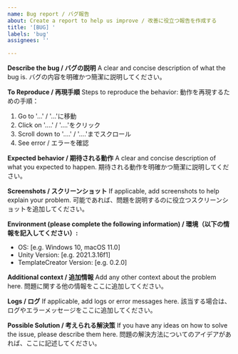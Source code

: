 ```yaml
---
name: Bug report / バグ報告
about: Create a report to help us improve / 改善に役立つ報告を作成する
title: '[BUG] '
labels: 'bug'
assignees: ''

---
```


**Describe the bug / バグの説明**
A clear and concise description of what the bug is.
バグの内容を明確かつ簡潔に説明してください。

**To Reproduce / 再現手順**
Steps to reproduce the behavior:
動作を再現するための手順：
1. Go to '...' / '...'に移動
2. Click on '....' / '....'をクリック
3. Scroll down to '....' / '....'までスクロール
4. See error / エラーを確認

**Expected behavior / 期待される動作**
A clear and concise description of what you expected to happen.
期待される動作を明確かつ簡潔に説明してください。

**Screenshots / スクリーンショット**
If applicable, add screenshots to help explain your problem.
可能であれば、問題を説明するのに役立つスクリーンショットを追加してください。

**Environment (please complete the following information) / 環境（以下の情報を記入してください）:**
 - OS: [e.g. Windows 10, macOS 11.0]
 - Unity Version: [e.g. 2021.3.16f1]
 - TemplateCreator Version: [e.g. 0.2.0]

**Additional context / 追加情報**
Add any other context about the problem here.
問題に関する他の情報をここに追加してください。

**Logs / ログ**
If applicable, add logs or error messages here.
該当する場合は、ログやエラーメッセージをここに追加してください。

**Possible Solution / 考えられる解決策**
If you have any ideas on how to solve the issue, please describe them here.
問題の解決方法についてのアイデアがあれば、ここに記述してください。